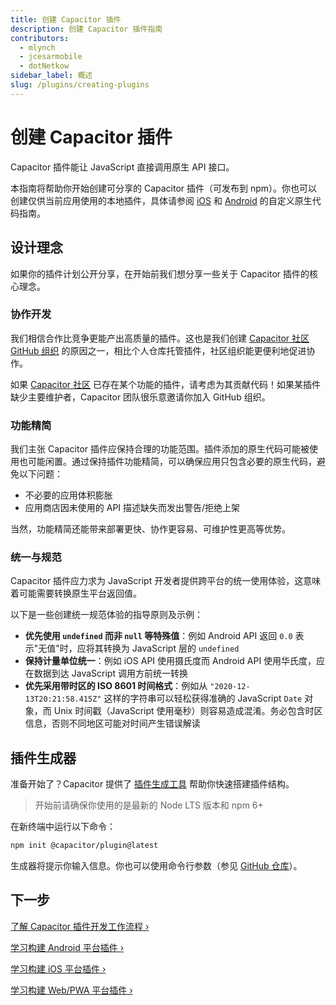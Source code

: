 ```yaml
---
title: 创建 Capacitor 插件
description: 创建 Capacitor 插件指南
contributors:
  - mlynch
  - jcesarmobile
  - dotNetkow
sidebar_label: 概述
slug: /plugins/creating-plugins
---
```


# 创建 Capacitor 插件

Capacitor 插件能让 JavaScript 直接调用原生 API 接口。

本指南将帮助你开始创建可分享的 Capacitor 插件（可发布到 npm）。你也可以创建仅供当前应用使用的本地插件，具体请参阅 [iOS](/main/ios/custom-code.md) 和 [Android](/main/android/custom-code.md) 的自定义原生代码指南。

## 设计理念

如果你的插件计划公开分享，在开始前我们想分享一些关于 Capacitor 插件的核心理念。

### 协作开发

我们相信合作比竞争更能产出高质量的插件。这也是我们创建 [Capacitor 社区 GitHub 组织](https://github.com/capacitor-community) 的原因之一，相比个人仓库托管插件，社区组织能更便利地促进协作。

如果 [Capacitor 社区](https://github.com/capacitor-community) 已存在某个功能的插件，请考虑为其贡献代码！如果某插件缺少主要维护者，Capacitor 团队很乐意邀请你加入 GitHub 组织。

### 功能精简

我们主张 Capacitor 插件应保持合理的功能范围。插件添加的原生代码可能被使用也可能闲置。通过保持插件功能精简，可以确保应用只包含必要的原生代码，避免以下问题：
- 不必要的应用体积膨胀
- 应用商店因未使用的 API 描述缺失而发出警告/拒绝上架

当然，功能精简还能带来部署更快、协作更容易、可维护性更高等优势。

### 统一与规范

Capacitor 插件应力求为 JavaScript 开发者提供跨平台的统一使用体验，这意味着可能需要转换原生平台返回值。

以下是一些创建统一规范体验的指导原则及示例：
- **优先使用 `undefined` 而非 `null` 等特殊值**：例如 Android API 返回 `0.0` 表示"无值"时，应将其转换为 JavaScript 层的 `undefined`
- **保持计量单位统一**：例如 iOS API 使用摄氏度而 Android API 使用华氏度，应在数据到达 JavaScript 调用方前统一转换
- **优先采用带时区的 ISO 8601 时间格式**：例如从 `"2020-12-13T20:21:58.415Z"` 这样的字符串可以轻松获得准确的 JavaScript `Date` 对象，而 Unix 时间戳（JavaScript 使用毫秒）则容易造成混淆。务必包含时区信息，否则不同地区可能对时间产生错误解读

## 插件生成器

准备开始了？Capacitor 提供了 [插件生成工具](https://github.com/ionic-team/create-capacitor-plugin) 帮助你快速搭建插件结构。

> 开始前请确保你使用的是最新的 Node LTS 版本和 npm 6+

在新终端中运行以下命令：

```bash
npm init @capacitor/plugin@latest
```

生成器将提示你输入信息。你也可以使用命令行参数（参见 [GitHub 仓库](https://github.com/ionic-team/create-capacitor-plugin/)）。

## 下一步

[了解 Capacitor 插件开发工作流程 &#8250;](/plugins/creating-plugins/development-workflow.md)

[学习构建 Android 平台插件 &#8250;](/plugins/creating-plugins/android-guide.md)

[学习构建 iOS 平台插件 &#8250;](/plugins/creating-plugins/ios-guide.md)

[学习构建 Web/PWA 平台插件 &#8250;](/plugins/creating-plugins/web-guide.md)